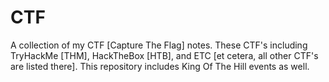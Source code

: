 # CTF
A collection of my CTF [Capture The Flag] notes. These CTF's including TryHackMe [THM], HackTheBox [HTB], and ETC [et cetera, all other CTF's are listed there]. This repository includes King Of The Hill events as well.
